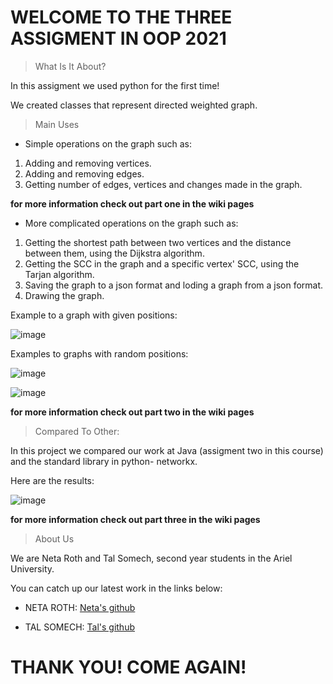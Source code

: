 # WELCOME TO THE THREE ASSIGMENT IN OOP 2021

> What Is It About?

In this assigment we used python for the first time!

We created classes that represent directed weighted graph.


> Main Uses

* Simple operations on the graph such as:
1. Adding and removing vertices.
2. Adding and removing edges.
3. Getting number of edges, vertices and changes made in the graph.

**for more information check out part one in the wiki pages**

* More complicated operations on the graph such as:
1. Getting the shortest path between two vertices and the distance between them, using the Dijkstra algorithm.
2. Getting the SCC in the graph and a specific vertex' SCC, using the Tarjan algorithm.
3. Saving the graph to a json format and loding a graph from a json format.
4. Drawing the graph.

Example to a graph with given positions:

![image](https://user-images.githubusercontent.com/69470263/104124863-da07b680-535b-11eb-9673-521f93429847.png)

Examples to graphs with random positions:

![image](https://user-images.githubusercontent.com/69470263/104124865-de33d400-535b-11eb-9fd8-80d64beda30c.png)

![image](https://user-images.githubusercontent.com/69470263/104125137-84340e00-535d-11eb-99a9-1f5de188a15a.png)


**for more information check out part two in the wiki pages**

> Compared To Other:

In this project we compared our work at Java (assigment two in this course) and the standard library in python- networkx.

Here are the results:

![image](https://user-images.githubusercontent.com/69470263/104123118-d8d18c00-5351-11eb-9e8a-3c9b6b279c48.png)


**for more information check out part three in the wiki pages**

> About Us

We are Neta Roth and Tal Somech, second year students in the Ariel University.

You can catch up our latest work in the links below:

* NETA ROTH:
[Neta's github](https://github.com/neta-r)

* TAL SOMECH:
[Tal's github](https://github.com/TalSomech)


# THANK YOU! COME AGAIN!
